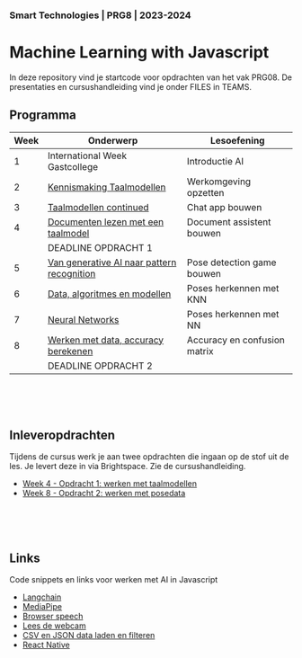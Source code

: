 ### Smart Technologies | PRG8 | 2023-2024

# Machine Learning with Javascript

In deze repository vind je startcode voor opdrachten van het vak PRG08. De presentaties en cursushandleiding vind je onder FILES in TEAMS. 

## Programma

| Week | Onderwerp | Lesoefening | 
|------|---------|----------|
| 1 | International Week Gastcollege | Introductie AI | 
| 2 | [Kennismaking Taalmodellen](./week2) | Werkomgeving opzetten |
| 3 | [Taalmodellen continued](./week3) | Chat app bouwen | 
| 4 | [Documenten lezen met een taalmodel](./week4) | Document assistent bouwen |
|   | DEADLINE OPDRACHT 1 |
| 5 | [Van generative AI naar pattern recognition](./week5) | Pose detection game bouwen | 
| 6 | [Data, algoritmes en modellen](./week6) | Poses herkennen met KNN | 
| 7 | [Neural Networks](./week7) | Poses herkennen met NN | 
| 8 | [Werken met data, accuracy berekenen](./week8) | Accuracy en confusion matrix | 
|   | DEADLINE OPDRACHT 2 |

<br>
<br>
<br>

## Inleveropdrachten

Tijdens de cursus werk je aan twee opdrachten die ingaan op de stof uit de les. Je levert deze in via Brightspace. Zie de cursushandleiding.

- [Week 4 - Opdracht 1: werken met taalmodellen](./opdracht1.md)
- [Week 8 - Opdracht 2: werken met posedata](./opdracht2.md)


<br>
<br>
<br>


## Links

Code snippets en links voor werken met AI in Javascript

- [Langchain](https://js.langchain.com/docs/get_started/quickstart)
- [MediaPipe](https://mediapipe-studio.webapps.google.com/home)
- [Browser speech](./snippets/speech.md)
- [Lees de webcam](./snippets/camera.md)
- [CSV en JSON data laden en filteren](./snippets/csv.md)
- [React Native](./snippets/reactnative/)

